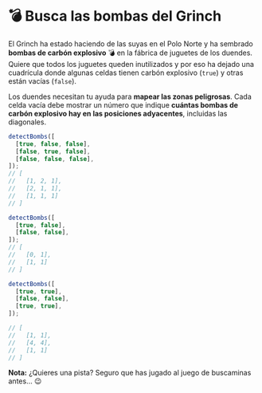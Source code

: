 # 💣️ Busca las bombas del Grinch

El Grinch ha estado haciendo de las suyas en el Polo Norte y ha sembrado **bombas de carbón explosivo** 💣 en la fábrica de juguetes de los duendes. Quiere que todos los juguetes queden inutilizados y por eso ha dejado una cuadrícula donde algunas celdas tienen carbón explosivo (`true`) y otras están vacías (`false`).

Los duendes necesitan tu ayuda para **mapear las zonas peligrosas**. Cada celda vacía debe mostrar un número que indique **cuántas bombas de carbón explosivo hay en las posiciones adyacentes**, incluidas las diagonales.

```js
detectBombs([
  [true, false, false],
  [false, true, false],
  [false, false, false],
]);
// [
//   [1, 2, 1],
//   [2, 1, 1],
//   [1, 1, 1]
// ]

detectBombs([
  [true, false],
  [false, false],
]);
// [
//   [0, 1],
//   [1, 1]
// ]

detectBombs([
  [true, true],
  [false, false],
  [true, true],
]);

// [
//   [1, 1],
//   [4, 4],
//   [1, 1]
// ]
```

**Nota:** ¿Quieres una pista? Seguro que has jugado al juego de buscaminas antes… 😉
